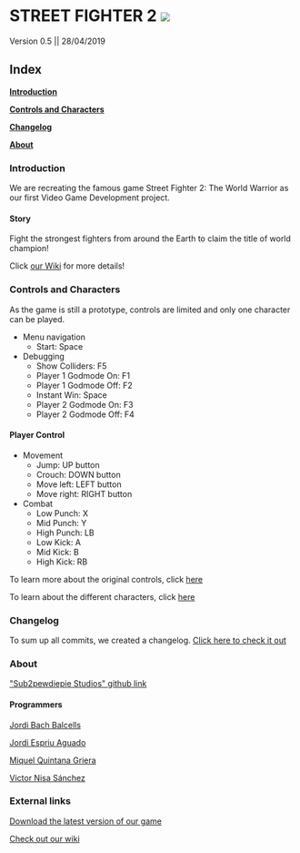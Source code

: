 
# STREET FIGHTER 2 [![](https://i.gyazo.com/7f26386cdf130dbfeff42523b5645310.png)](https://github.com/LordUnicorn31/Sub2pewdiepie-Studios/wiki)
Version 0.5 || 28/04/2019

## Index

  [**Introduction**](./README.md#introduction)
  
  [**Controls and Characters**](./README.md#controls-and-characters)
  
  [**Changelog**](./README.md#changelog)
  
  [**About**](./README.md#about)
  
### Introduction

We are recreating the famous game Street Fighter 2: The World Warrior as our first Video Game Development project.

#### Story

Fight the strongest fighters from around the Earth to claim the title of world champion!

Click [our Wiki](https://github.com/LordUnicorn31/Sub2pewdiepie-Studios/wiki/Design#narrative-structure) for more details!

### Controls and Characters

As the game is still a prototype, controls are limited and only one character can be played.

- Menu navigation
  - Start: Space
- Debugging
  - Show Colliders: F5
   - Player 1 Godmode On: F1
  - Player 1 Godmode Off: F2
  - Instant Win: Space
  - Player 2 Godmode On: F3
  - Player 2 Godmode Off: F4

#### Player Control
- Movement
  - Jump: UP button
  - Crouch: DOWN button
  - Move left: LEFT button
  - Move right: RIGHT button
- Combat
  - Low Punch: X
  - Mid Punch: Y
  - High Punch: LB
  - Low Kick: A
  - Mid Kick: B
  - High Kick: RB


To learn more about the original controls, click [here](https://github.com/LordUnicorn31/Sub2pewdiepie-Studios/wiki/Design#controls)

To learn about the different characters, click [here](https://github.com/LordUnicorn31/Sub2pewdiepie-Studios/wiki/Design#playable-characters)

### Changelog

To sum up all commits, we created a changelog. [Click here to check it out](./Changelog.md) 

### About

["Sub2pewdiepie Studios" github link](https://github.com/LordUnicorn31/Sub2pewdiepie-Studios)

#### Programmers

[Jordi	Bach Balcells](https://github.com/bottzo)

[Jordi Espriu Aguado](https://github.com/LordUnicorn31)

[Miquel Quintana Griera](https://github.com/Leukino)

[Victor Nisa Sánchez](https://github.com/VictorNisa)

### External links

[Download the latest version of our game]()

[Check out our wiki](https://github.com/LordUnicorn31/Sub2pewdiepie-Studios/wiki)

